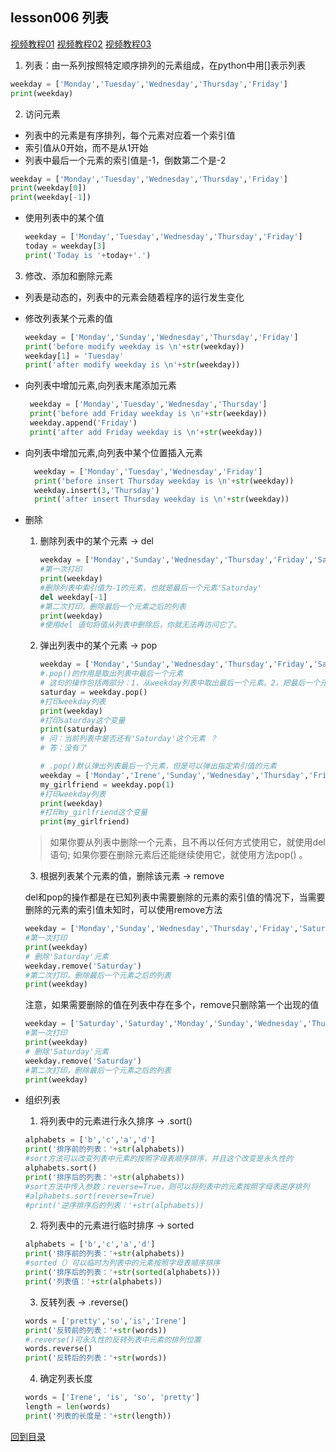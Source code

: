 ## lesson006 列表
[视频教程01](https://www.bilibili.com/video/av31499460)
[视频教程02](https://www.bilibili.com/video/av31948638)
[视频教程03](https://www.bilibili.com/video/av31950238)
1. 列表：由一系列按照特定顺序排列的元素组成，在python中用[]表示列表

```python 
weekday = ['Monday','Tuesday','Wednesday','Thursday','Friday']
print(weekday)
```
2. 访问元素
  - 列表中的元素是有序排列，每个元素对应着一个索引值
  - 索引值从0开始，而不是从1开始
  - 列表中最后一个元素的索引值是-1，倒数第二个是-2
  
   ```python 
   weekday = ['Monday','Tuesday','Wednesday','Thursday','Friday']
   print(weekday[0])
   print(weekday[-1])
   ```
  - 使用列表中的某个值
     ```python 
     weekday = ['Monday','Tuesday','Wednesday','Thursday','Friday']
     today = weekday[3]
     print('Today is '+today+'.')
     ```
3. 修改、添加和删除元素
  - 列表是动态的，列表中的元素会随着程序的运行发生变化
  - 修改列表某个元素的值
     ```python 
     weekday = ['Monday','Sunday','Wednesday','Thursday','Friday']
     print('before modify weekday is \n'+str(weekday))
     weekday[1] = 'Tuesday'
     print('after modify weekday is \n'+str(weekday))
     ```
  - 向列表中增加元素,向列表末尾添加元素
     ```python 
      weekday = ['Monday','Tuesday','Wednesday','Thursday']
      print('before add Friday weekday is \n'+str(weekday))
      weekday.append('Friday')
      print('after add Friday weekday is \n'+str(weekday))
     ```
  - 向列表中增加元素,向列表中某个位置插入元素
    ```python  
      weekday = ['Monday','Tuesday','Wednesday','Friday']
      print('before insert Thursday weekday is \n'+str(weekday))
      weekday.insert(3,'Thursday')
      print('after insert Thursday weekday is \n'+str(weekday))
    
    ```
  - 删除
    1. 删除列表中的某个元素 -> del
        ```python  
        weekday = ['Monday','Sunday','Wednesday','Thursday','Friday','Saturday']
        #第一次打印
        print(weekday)
        #删除列表中索引值为-1的元素，也就是最后一个元素'Saturday'
        del weekday[-1]
        #第二次打印，删除最后一个元素之后的列表
        print(weekday)
        #使用del 语句将值从列表中删除后，你就无法再访问它了。
        ```
      2. 弹出列表中的某个元素 -> pop
          ```python  
          weekday = ['Monday','Sunday','Wednesday','Thursday','Friday','Saturday']
          #.pop()的作用是取出列表中最后一个元素
          # 这句的操作包括两部分：1，从weekday列表中取出最后一个元素。2，把最后一个元素赋值给Saturday这个变量
          saturday = weekday.pop()
          #打印weekday列表
          print(weekday)
          #打印saturday这个变量
          print(saturday)
          # 问：当前列表中是否还有'Saturday'这个元素 ？
          # 答：没有了
          
          # .pop()默认弹出列表最后一个元素，但是可以弹出指定索引值的元素
          weekday = ['Monday','Irene','Sunday','Wednesday','Thursday','Friday']
          my_girlfriend = weekday.pop(1)
          #打印weekday列表
          print(weekday)
          #打印my_girlfriend这个变量
          print(my_girlfriend)
          ```
      > 如果你要从列表中删除一个元素，且不再以任何方式使用它，就使用del 语句;
      如果你要在删除元素后还能继续使用它，就使用方法pop() 。
      3. 根据列表某个元素的值，删除该元素 -> remove
      
      del和pop的操作都是在已知列表中需要删除的元素的索引值的情况下，当需要删除的元素的索引值未知时，可以使用remove方法
        
      ```python       
      weekday = ['Monday','Sunday','Wednesday','Thursday','Friday','Saturday']
      #第一次打印
      print(weekday)
      # 删除'Saturday'元素
      weekday.remove('Saturday')
      #第二次打印，删除最后一个元素之后的列表
      print(weekday)
      ```
     
      注意，如果需要删除的值在列表中存在多个，remove只删除第一个出现的值 
          
      ```python
      weekday = ['Saturday','Saturday','Monday','Sunday','Wednesday','Thursday','Friday','Saturday']
      #第一次打印
      print(weekday)
      # 删除'Saturday'元素
      weekday.remove('Saturday')
      #第二次打印，删除最后一个元素之后的列表
      print(weekday)
      ```
  - 组织列表
    1. 将列表中的元素进行永久排序 -> .sort()
      ```python
      alphabets = ['b','c','a','d']
      print('排序前的列表：'+str(alphabets))
      #sort方法可以改变列表中元素的按照字母表顺序排序，并且这个改变是永久性的
      alphabets.sort()
      print('排序后的列表：'+str(alphabets))
      #sort方法中传入参数：reverse=True，则可以将列表中的元素按照字母表逆序排列
      #alphabets.sort(reverse=True)
      #print('逆序排序后的列表：'+str(alphabets))
      ```
    2. 将列表中的元素进行临时排序 -> sorted
      ```python
      alphabets = ['b','c','a','d']
      print('排序前的列表：'+str(alphabets))
      #sorted（）可以临时为列表中的元素按照字母表顺序排序  
      print('排序后的列表：'+str(sorted(alphabets)))
      print('列表值：'+str(alphabets))
      ```
    3. 反转列表 -> .reverse()
      ```python
      words = ['pretty','so','is','Irene']
      print('反转前的列表：'+str(words))
      #.reverse()可永久性的反转列表中元素的排列位置
      words.reverse()
      print('反转后的列表：'+str(words))
      ```
    4. 确定列表长度
      ```python
      words = ['Irene', 'is', 'so', 'pretty']
      length = len(words)
      print('列表的长度是：'+str(length)) 
      ```   

 [回到目录](https://github.com/EchoZhu/-python/blob/master/README.md)